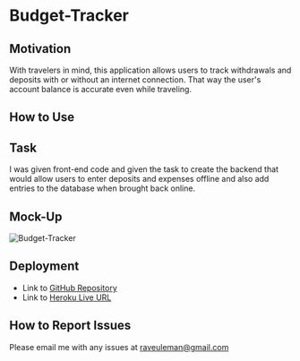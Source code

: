 # Budget-Tracker

## Motivation
With travelers in mind, this application allows users to track withdrawals and deposits with or without an internet connection. That way the user's account balance is accurate even while traveling.

## How to Use


## Task
I was given front-end code and given the task to create the backend that would allow users to enter deposits and expenses offline and also add entries to the database when brought back online.

## Mock-Up
![Budget-Tracker](./assets/budget-tracker.gif)

## Deployment
* Link to [GitHub Repository](https://github.com/rayna-v/Budget-Tracker)
* Link to [Heroku Live URL](https://fathomless-refuge-93327.herokuapp.com/)

## How to Report Issues
Please email me with any issues at raveuleman@gmail.com
